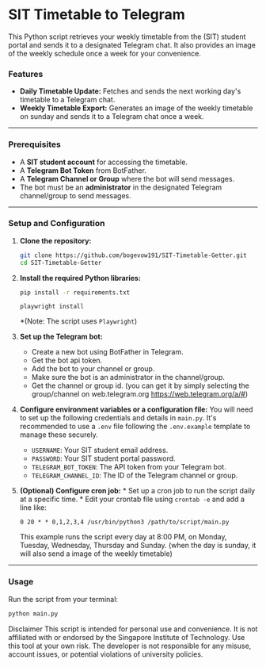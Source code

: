 # SIT Timetable to Telegram

This Python script retrieves your weekly timetable from the (SIT) student portal and sends it to a designated Telegram chat. It also provides an image of the weekly schedule once a week for your convenience.

### Features
* **Daily Timetable Update:** Fetches and sends the next working day's timetable to a Telegram chat.
* **Weekly Timetable Export:** Generates an image of the weekly timetable on sunday and sends it to a Telegram chat once a week.

---

### Prerequisites
* A **SIT student account** for accessing the timetable.
* A **Telegram Bot Token** from BotFather.
* A **Telegram Channel or Group** where the bot will send messages.
* The bot must be an **administrator** in the designated Telegram channel/group to send messages.

---

### Setup and Configuration
1.  **Clone the repository:**
    ```bash
    git clone https://github.com/bogevow191/SIT-Timetable-Getter.git
    cd SIT-Timetable-Getter
    ```

2.  **Install the required Python libraries:**
    ```bash
    pip install -r requirements.txt
    ```
    ```
    playwright install
    ```
    *(Note: The script uses `Playwright`)

3.  **Set up the Telegram bot:**
    * Create a new bot using BotFather in Telegram.
    * Get the bot api token.
    * Add the bot to your channel or group.
    * Make sure the bot is an administrator in the channel/group.
    * Get the channel or group id. (you can get it by simply selecting the group/channel on web.telegram.org https://web.telegram.org/a/#<CHATID>)

4.  **Configure environment variables or a configuration file:**
    You will need to set up the following credentials and details in `main.py`. It's recommended to use a `.env` file following the `.env.example` template to manage these securely.
    * `USERNAME`: Your SIT student email address.
    * `PASSWORD`: Your SIT student portal password.
    * `TELEGRAM_BOT_TOKEN`: The API token from your Telegram bot.
    * `TELEGRAM_CHANNEL_ID`: The ID of the Telegram channel or group.

5.   **(Optional) Configure cron job:**
    * Set up a cron job to run the script daily at a specific time.
    * Edit your crontab file using `crontab -e` and add a line like:
      ```
      0 20 * * 0,1,2,3,4 /usr/bin/python3 /path/to/script/main.py
      ```
      This example runs the script every day at 8:00 PM, on Monday, Tuesday, Wednesday, Thursday and Sunday. (when the day is sunday, it will also send a image of the weekly timetable)
---

### Usage
Run the script from your terminal:
```bash
python main.py
```

Disclaimer
This script is intended for personal use and convenience. It is not affiliated with or endorsed by the Singapore Institute of Technology. Use this tool at your own risk. The developer is not responsible for any misuse, account issues, or potential violations of university policies.
